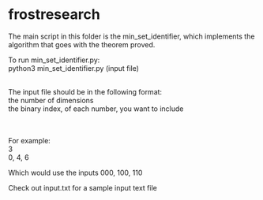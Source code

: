 # frostresearch

The main script in this folder is the min_set_identifier, which implements the algorithm that goes with the theorem proved.

To run min_set_identifier.py:
<br/>
python3 min_set_identifier.py (input file)

<br/>
The input file should be in the following format:
<br/>
the number of dimensions
<br/>
the binary index, of each number, you want to include

<br/><br/>
For example:
<br/>
3
<br/>
0, 4, 6

Which would use the inputs 000, 100, 110


Check out input.txt for a sample input text file
